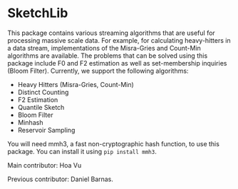 
# SketchLib

This package contains various streaming algorithms that are useful for processing massive scale data. For example, for calculating heavy-hitters in a data stream, implementations of the Misra-Gries and Count-Min algorithms are available. The problems that can be solved using this package include F0 and F2 estimation as well as set-membership inquiries (Bloom Filter).  Currently, we support the following algorithms:

- Heavy Hitters (Misra-Gries, Count-Min)
- Distinct Counting
- F2 Estimation
- Quantile Sketch
- Bloom Filter
- Minhash
- Reservoir Sampling

You will need mmh3, a fast non-cryptographic hash function, to use this package. You can install it using `pip install mmh3`.

Main contributor: Hoa Vu 

Previous contributor: Daniel Barnas.

